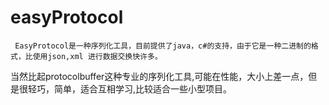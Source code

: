 # easyProtocol
     EasyProtocol是一种序列化工具，目前提供了java，c#的支持，由于它是一种二进制的格式，比使用json,xml 进行数据交换快许多。
当然比起protocolbuffer这种专业的序列化工具,可能在性能，大小上差一点，但是很轻巧，简单，适合互相学习,比较适合一些小型项目。
